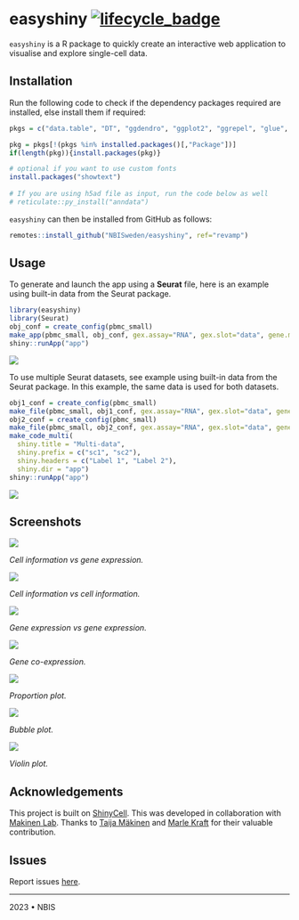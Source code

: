 # easyshiny [![lifecycle_badge](https://lifecycle.r-lib.org/articles/figures/lifecycle-experimental.svg)](https://lifecycle.r-lib.org/articles/stages.html#experimental)

`easyshiny` is a R package to quickly create an interactive web application to visualise and explore single-cell data.

## Installation

Run the following code to check if the dependency packages required are installed, else install them if required:

``` r
pkgs = c("data.table", "DT", "ggdendro", "ggplot2", "ggrepel", "glue", "grid", "hdf5r", "magrittr", "Matrix", "patchwork" ,"RColorBrewer", "readr", "remotes", "reticulate", "R.utils", "Seurat", "shiny", "shinyhelper", "shinythemes", "shinycssloaders")

pkg = pkgs[!(pkgs %in% installed.packages()[,"Package"])]
if(length(pkg)){install.packages(pkg)}

# optional if you want to use custom fonts
install.packages("showtext")
 
# If you are using h5ad file as input, run the code below as well
# reticulate::py_install("anndata")
```

`easyshiny` can then be installed from GitHub as follows:

``` r
remotes::install_github("NBISweden/easyshiny", ref="revamp")
```

## Usage

To generate and launch the app using a **Seurat** file, here is an example using built-in data from the Seurat package.

```r
library(easyshiny)
library(Seurat)
obj_conf = create_config(pbmc_small)
make_app(pbmc_small, obj_conf, gex.assay="RNA", gex.slot="data", gene.mapping = FALSE, shiny.title = "App", shiny.dir="app")
shiny::runApp("app")
```

![](images/single-cellinfo-geneexp.png)

To use multiple Seurat datasets, see example using built-in data from the Seurat package. In this example, the same data is used for both datasets.

```r
obj1_conf = create_config(pbmc_small)
make_file(pbmc_small, obj1_conf, gex.assay="RNA", gex.slot="data", gene.mapping = FALSE, shiny.prefix = "sc1", shiny.dir="app")
obj2_conf = create_config(pbmc_small)
make_file(pbmc_small, obj2_conf, gex.assay="RNA", gex.slot="data", gene.mapping = FALSE, shiny.prefix = "sc2", shiny.dir="app")
make_code_multi(
  shiny.title = "Multi-data",
  shiny.prefix = c("sc1", "sc2"),
  shiny.headers = c("Label 1", "Label 2"),
  shiny.dir = "app")
shiny::runApp("app")
```

![](images/multi.png)

## Screenshots

![](images/single-cellinfo-geneexp.png)

*Cell information vs gene expression.*

![](images/single-cellinfo-cellinfo.png)

*Cell information vs cell information.*

![](images/single-geneexp-geneexp.png)

*Gene expression vs gene expression.*

![](images/single-gene-coexp.png)

*Gene co-expression.*

![](images/single-proportion.png)

*Proportion plot.*

![](images/single-bubble.png)

*Bubble plot.*

![](images/single-violin.png)

*Violin plot.*

## Acknowledgements

This project is built on [ShinyCell](https://github.com/SGDDNB/ShinyCell). This was developed in collaboration with [Makinen Lab](http://www.makinenlab.com/). Thanks to [Taija Mäkinen](https://www.igp.uu.se/research/vascular-biology/taija-makinen/) and [Marle Kraft](https://www.katalog.uu.se/profile/?id=N19-1321) for their valuable contribution.

## Issues

Report issues [here](https://github.com/nbisweden/easyshiny/issues).

---

2023 • NBIS
